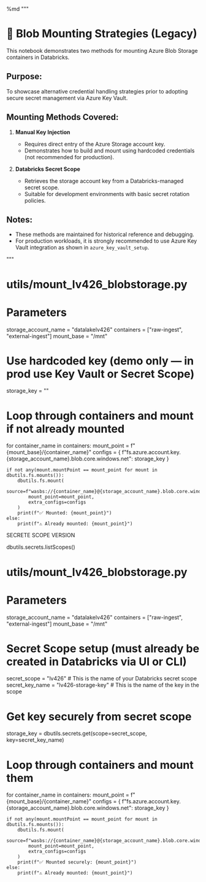 %md
"""
# 📄 Blob Mounting Strategies (Legacy)

This notebook demonstrates two methods for mounting Azure Blob Storage containers in Databricks.

## Purpose:
To showcase alternative credential handling strategies prior to adopting secure secret management via Azure Key Vault.

## Mounting Methods Covered:
1. **Manual Key Injection**  
   - Requires direct entry of the Azure Storage account key.
   - Demonstrates how to build and mount using hardcoded credentials (not recommended for production).

2. **Databricks Secret Scope**  
   - Retrieves the storage account key from a Databricks-managed secret scope.
   - Suitable for development environments with basic secret rotation policies.

## Notes:
- These methods are maintained for historical reference and debugging.
- For production workloads, it is strongly recommended to use Azure Key Vault integration as shown in `azure_key_vault_setup`.

"""



# utils/mount_lv426_blobstorage.py

# Parameters
storage_account_name = "datalakelv426"
containers = ["raw-ingest", "external-ingest"]
mount_base = "/mnt"

# Use hardcoded key (demo only — in prod use Key Vault or Secret Scope)
storage_key = ""

# Loop through containers and mount if not already mounted
for container_name in containers:
    mount_point = f"{mount_base}/{container_name}"
    configs = {
        f"fs.azure.account.key.{storage_account_name}.blob.core.windows.net": storage_key
    }

    if not any(mount.mountPoint == mount_point for mount in dbutils.fs.mounts()):
        dbutils.fs.mount(
            source=f"wasbs://{container_name}@{storage_account_name}.blob.core.windows.net/",
            mount_point=mount_point,
            extra_configs=configs
        )
        print(f"✅ Mounted: {mount_point}")
    else:
        print(f"⚠️ Already mounted: {mount_point}")

SECRETE SCOPE VERSION

dbutils.secrets.listScopes()

# utils/mount_lv426_blobstorage.py

# Parameters
storage_account_name = "datalakelv426"
containers = ["raw-ingest", "external-ingest"]
mount_base = "/mnt"

# Secret Scope setup (must already be created in Databricks via UI or CLI)
secret_scope = "lv426"  # This is the name of your Databricks secret scope
secret_key_name = "lv426-storage-key"  # This is the name of the key in the scope

# Get key securely from secret scope
storage_key = dbutils.secrets.get(scope=secret_scope, key=secret_key_name)

# Loop through containers and mount them
for container_name in containers:
    mount_point = f"{mount_base}/{container_name}"
    configs = {
        f"fs.azure.account.key.{storage_account_name}.blob.core.windows.net": storage_key
    }

    if not any(mount.mountPoint == mount_point for mount in dbutils.fs.mounts()):
        dbutils.fs.mount(
            source=f"wasbs://{container_name}@{storage_account_name}.blob.core.windows.net/",
            mount_point=mount_point,
            extra_configs=configs
        )
        print(f"✅ Mounted securely: {mount_point}")
    else:
        print(f"⚠️ Already mounted: {mount_point}")



